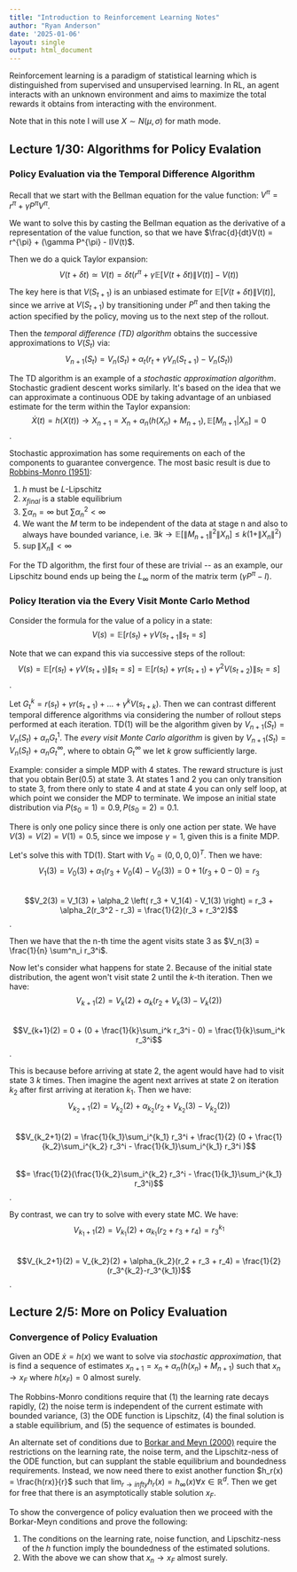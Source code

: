 ```yaml
---
title: "Introduction to Reinforcement Learning Notes"
author: "Ryan Anderson"
date: '2025-01-06'
layout: single
output: html_document
---
```


Reinforcement learning is a paradigm of statistical learning which is distinguished from supervised and unsupervised learning. 
In RL, an agent interacts with an unknown environment and aims to maximize the total rewards it obtains from interacting with the environment.

Note that in this note I will use $X \sim N(\mu, \sigma)$ for math mode.

## Lecture 1/30: Algorithms for Policy Evalation
### Policy Evaluation via the Temporal Difference Algorithm

Recall that we start with the Bellman equation for the value function: $V^{\pi} = r^{\pi} + \gamma P^{\pi}V^{\pi}$.

We want to solve this by casting the Bellman equation as the derivative of a representation of the value function, so that we have $\frac{d}{dt}V(t) = r^{\pi} + (\gamma P^{\pi} - I)V(t)$.

Then we do a quick Taylor expansion:\
$$V(t+\delta t) \simeq V(t) = \delta t \left( r^{\pi} + \gamma \mathbb{E}[V(t+\delta t) \| V(t)] - V(t) \right)$$

The key here is that $V(S_{t+1})$ is an unbiased estimate for $\mathbb{E}[V(t+\delta t) \| V(t)]$, since we arrive at $V(S_{t+1})$ by transitioning under $P^{\pi}$ and then taking the action specified by the policy, moving us to the next step of the rollout.

Then the _temporal difference (TD) algorithm_ obtains the successive approximations to $V(S_t)$ via:\
$$V_{n+1}(S_t) = V_n(S_t) + \alpha_t\left( r_t + \gamma V_n(S_{t+1}) - V_n(S_t) \right)$$

The TD algorithm is an example of a _stochastic approximation algorithm_. Stochastic gradient descent works similarly. It's based on the idea that we can approximate a continuous ODE by taking advantage of an unbiased estimate for the term within the Taylor expansion:\
$$\dot{X}(t) = h(X(t)) \rightarrow X_{n+1} = X_n + \alpha_n (h(X_n) + M_{n+1}), \mathbb{E}[M_{n+1} | X_n] = 0$$.

Stochastic approximation has some requirements on each of the components to guarantee convergence. The most basic result is due to [Robbins-Monro (1951)](https://projecteuclid.org/journals/annals-of-mathematical-statistics/volume-22/issue-3/A-Stochastic-Approximation-Method/10.1214/aoms/1177729586.full):
1. $h$ must be $L$-Lipschitz
2. $x_{final}$ is a stable equilibrium
3. $\sum \alpha_n = \infty$ but $\sum \alpha_n^2 < \infty$
4. We want the $M$ term to be independent of the data at stage n and also to always have bounded variance, i.e. $\exists k \rightarrow \mathbb{E}[\|M_{n+1}\|^2 \| X_n] \leq k(1+\|X_n\|^2)$
5. $\sup \|X_n\| < \infty$

For the TD algorithm, the first four of these are trivial -- as an example, our Lipschitz bound ends up being the $L_{\infty}$ norm of the matrix term $(\gamma P^{\pi} - I)$.

### Policy Iteration via the Every Visit Monte Carlo Method
Consider the formula for the value of a policy in a state:\
$$V(s) = \mathbb{E}[r(s_t)+\gamma V(s_{t+1}\|s_t = s]$$

Note that we can expand this via successive steps of the rollout:\
$$V(s) = \mathbb{E}[r(s_t)+\gamma V(s_{t+1})\|s_t = s] = \mathbb{E}[r(s_t)+\gamma r(s_{t+1})+\gamma^2 V(s_{t+2})\|s_t = s]$$.

Let $G^k_t = r(s_t)+\gamma r(s_{t+1})+ \dots + \gamma^k V(s_{t+k})$. Then we can contrast different temporal difference algorithms via considering the number of rollout steps performed at each iteration. TD(1) will be the algorithm given by $V_{n+1}(S_t) = V_n(S_t) + \alpha_n G_t^1$. The _every visit Monte Carlo algorithm_ is given by $V_{n+1}(S_t) = V_n(S_t) + \alpha_n G_t^{\infty}$, where to obtain $G_t^{\infty}$ we let $k$ grow sufficiently large.

Example: consider a simple MDP with 4 states. The reward structure is just that you obtain Ber(0.5) at state 3. At states 1 and 2 you can only transition to state 3, from there only to state 4 and at state 4 you can only self loop, at which point we consider the MDP to terminate. We impose an initial state distribution via $P(s_0 = 1) = 0.9, P(s_0 = 2) = 0.1$.

There is only one policy since there is only one action per state. We have $V(3) = V(2) = V(1) = 0.5$, since we impose $\gamma = 1$, given this is a finite MDP.

Let's solve this with TD(1). Start with $V_0 = (0, 0, 0, 0)^T$. Then we have:\
$$V_1(3) = V_0(3) + \alpha_1 \left( r_3 + V_0(4) - V_0(3) \right) =  0 + 1(r_3 + 0 - 0) = r_3$$\
$$V_2(3) = V_1(3) + \alpha_2 \left( r_3 + V_1(4) - V_1(3) \right) = r_3 + \alpha_2(r_3^2 - r_3) = \frac{1}{2}(r_3 + r_3^2)$$.

Then we have that the n-th time the agent visits state 3 as $V_n(3) = \frac{1}{n} \sum^n_i r_3^i$.

Now let's consider what happens for state 2. Because of the initial state distribution, the agent won't visit state 2 until the $k$-th iteration. Then we have:\
$$V_{k+1}(2) = V_k(2) + \alpha_k (r_2 + V_{k}(3) - V_k(2) )$$\
$$V_{k+1}(2) = 0 + (0 + \frac{1}{k}\sum_i^k r_3^i - 0) = \frac{1}{k}\sum_i^k r_3^i$$.

This is because before arriving at state 2, the agent would have had to visit state 3 $k$ times. Then imagine the agent next arrives at state 2 on iteration $k_2$ after first arriving at iteration $k_1$. Then we have:\
$$V_{k_2+1}(2) = V_{k_2}(2) + \alpha_{k_2} (r_2 + V_{k_2}(3) - V_{k_2}(2) )$$\
$$V_{k_2+1}(2) = \frac{1}{k_1}\sum_i^{k_1} r_3^i + \frac{1}{2} (0 + \frac{1}{k_2}\sum_i^{k_2} r_3^i - \frac{1}{k_1}\sum_i^{k_1} r_3^i )$$\
$$= \frac{1}{2}(\frac{1}{k_2}\sum_i^{k_2} r_3^i - \frac{1}{k_1}\sum_i^{k_1} r_3^i)$$.

By contrast, we can try to solve with every state MC. We have:\
$$V_{k_1+1}(2) = V_{k_1}(2) + \alpha_{k_1}(r_2 + r_3 + r_4) = r_3^{k_1}$$\
$$V_{k_2+1}(2) = V_{k_2}(2) + \alpha_{k_2}(r_2 + r_3 + r_4) = \frac{1}{2}(r_3^{k_2}-r_3^{k_1})$$.


## Lecture 2/5: More on Policy Evaluation
### Convergence of Policy Evaluation
Given an ODE $\dot{x} = h(x)$ we want to solve via _stochastic approximation_, that is find a sequence of estimates $x_{n+1} = x_n + \alpha_n (h(x_n) + M_{n+1})$ such that $x_n \rightarrow x_F$ where $h(x_F) = 0$ almost surely.

The Robbins-Monro conditions require that (1) the learning rate decays rapidly, (2) the noise term is independent of the current estimate with bounded variance, (3) the ODE function is Lipschitz, (4) the final solution is a stable equilibrium, and (5) the sequence of estimates is bounded.

An alternate set of conditions due to [Borkar and Meyn (2000)](https://epubs.siam.org/doi/abs/10.1137/S0363012997331639) require the restrictions on the learning rate, the noise term, and the Lipschitz-ness of the ODE function, but can supplant the stable equilibrium and boundedness requirements. Instead, we now need there to exist another function $h_r(x) = \frac{h(rx)}{r}$ such that $\lim_{r \to infty} h_r(x) = h_{\infty}(x) \forall x \in \mathbb{R}^d$. Then we get for free that there is an asymptotically stable solution $x_F$.

To show the convergence of policy evaluation then we proceed with the Borkar-Meyn conditions and prove the following:
1. The conditions on the learning rate, noise function, and Lipschitz-ness of the $h$ function imply the boundedness of the estimated solutions.
2. With the above we can show that $x_n \to x_F$ almost surely.





